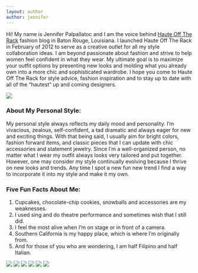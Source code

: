 ```yaml
---
layout: author
author: jennifer
---
```

Hi! My name is Jennifer Palpallatoc and I am the voice behind [Haute Off The Rack](http://www.hauteofftherack.com) fashion blog in Baton Rouge, Louisiana. I launched Haute Off The Rack in February of 2012 to serve as a creative outlet for all my style collaboration ideas. I am beyond passionate about fashion and strive to help women feel confident in what they wear.  My ultimate goal is to maximize your outfit options by presenting new looks and molding what you already own into a more chic and sophisticated wardrobe. I hope you come to Haute Off The Rack for style advice, fashion inspiration and to stay up to date with all of the “hautest” up and coming designers.

<img src="/img/HauteOffTheRack10crop.png" />

### About My Personal Style:

My personal style always reflects my daily mood and personality.  I’m vivacious, zealous, self-confident, a tad dramatic and always eager for new and exciting things. With that being said, I usually aim for bright colors, fashion forward items, and classic pieces that I can update with chic accessories and statement jewelry.   Since I’m a well-organized person, no matter what I wear my outfit always looks very tailored and put together. However, one may consider my style continually evolving because I thrive on new looks and trends.  Any time I spot a new fun new trend I find a way to incorporate it into my style and make it my own.

### Five Fun Facts About Me:

1. Cupcakes, chocolate-chip cookies, snowballs and accessories are my weaknesses.
2. I used sing and do theatre performance and sometimes wish that I still did. 
3. I feel the most alive when I’m on stage or in front of a camera.
4. Southern California is my happy place, which is where I’m originally from. 
5. And for those of you who are wondering, I am half Filipino and half Italian.

<div class="photoset">
	<img src="/img/BA8A1781web.jpg" />
	<img src="/img/feather skirt 2.jpg" />
	<img src="/img/feather skirt.jpg" />
	<img src="/img/IMG_0048_edit.jpg" />
	<img src="/img/IMG_8205_edit.jpg" />
	<img src="/img/1.19.13__83-X3.jpg" />
</div>